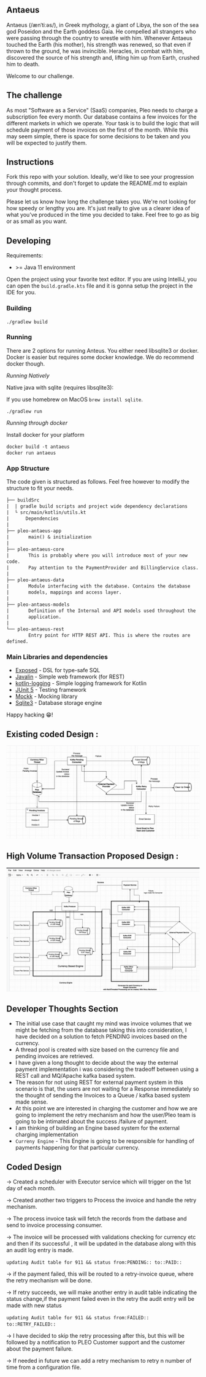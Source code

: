 ## Antaeus

Antaeus (/ænˈtiːəs/), in Greek mythology, a giant of Libya, the son of the sea god Poseidon and the Earth goddess Gaia. He compelled all strangers who were passing through the country to wrestle with him. Whenever Antaeus touched the Earth (his mother), his strength was renewed, so that even if thrown to the ground, he was invincible. Heracles, in combat with him, discovered the source of his strength and, lifting him up from Earth, crushed him to death.

Welcome to our challenge.

## The challenge

As most "Software as a Service" (SaaS) companies, Pleo needs to charge a subscription fee every month. Our database contains a few invoices for the different markets in which we operate. Your task is to build the logic that will schedule payment of those invoices on the first of the month. While this may seem simple, there is space for some decisions to be taken and you will be expected to justify them.

## Instructions

Fork this repo with your solution. Ideally, we'd like to see your progression through commits, and don't forget to update the README.md to explain your thought process.

Please let us know how long the challenge takes you. We're not looking for how speedy or lengthy you are. It's just really to give us a clearer idea of what you've produced in the time you decided to take. Feel free to go as big or as small as you want.

## Developing

Requirements:
- \>= Java 11 environment

Open the project using your favorite text editor. If you are using IntelliJ, you can open the `build.gradle.kts` file and it is gonna setup the project in the IDE for you.

### Building

```
./gradlew build
```

### Running

There are 2 options for running Anteus. You either need libsqlite3 or docker. Docker is easier but requires some docker knowledge. We do recommend docker though.

*Running Natively*

Native java with sqlite (requires libsqlite3):

If you use homebrew on MacOS `brew install sqlite`.

```
./gradlew run
```

*Running through docker*

Install docker for your platform

```
docker build -t antaeus
docker run antaeus
```

### App Structure
The code given is structured as follows. Feel free however to modify the structure to fit your needs.
```
├── buildSrc
|  | gradle build scripts and project wide dependency declarations
|  └ src/main/kotlin/utils.kt 
|      Dependencies
|
├── pleo-antaeus-app
|       main() & initialization
|
├── pleo-antaeus-core
|       This is probably where you will introduce most of your new code.
|       Pay attention to the PaymentProvider and BillingService class.
|
├── pleo-antaeus-data
|       Module interfacing with the database. Contains the database 
|       models, mappings and access layer.
|
├── pleo-antaeus-models
|       Definition of the Internal and API models used throughout the
|       application.
|
└── pleo-antaeus-rest
        Entry point for HTTP REST API. This is where the routes are defined.
```

### Main Libraries and dependencies
* [Exposed](https://github.com/JetBrains/Exposed) - DSL for type-safe SQL
* [Javalin](https://javalin.io/) - Simple web framework (for REST)
* [kotlin-logging](https://github.com/MicroUtils/kotlin-logging) - Simple logging framework for Kotlin
* [JUnit 5](https://junit.org/junit5/) - Testing framework
* [Mockk](https://mockk.io/) - Mocking library
* [Sqlite3](https://sqlite.org/index.html) - Database storage engine

Happy hacking 😁!

## Existing coded Design :

![img.png](img.png)


## High Volume Transaction Proposed Design :

![HighVolumeTransactionProposedDesign.png](HighVolumeTransactionProposedDesign.png)


## Developer Thoughts Section
- The initial use case that caught my mind was invoice volumes that we might be fetching from the database
taking this into consideration, I have decided on a solution to fetch PENDING invoices based on the currency.
- A thread pool is created with size based on the currency file and pending invoices are retrieved.
- I have given a long thought to decide about the way the external payment implementation i was considering the tradeoff 
between using a REST call and MQ/Apache kafka based system.
- The reason for not using REST for external payment system in this scenario is that, the users are not waiting for a Response immediately
so the thought of sending the Invoices to a Queue / kafka based system made sense.
- At this point we are interested in charging the customer and how we are going to implement the retry mechanism
and how the user/Pleo team is going to be intimated about the success /failure of payment.
- I am thinking of building an Engine based system for the external charging implementation
- ``Curreny Engine`` - This Engine is going to be responsible for handling of payments happening for that particular currency.

## Coded Design

-> Created a scheduler with Executor service which will trigger on the 1st day of each month.

-> Created another two triggers to Process the invoice and handle the retry mechanism.

-> The process invoice task will fetch the records from the datbase and send to invoice processing consumer.

-> The invoice will be processed with validations checking for currency etc and then if its successful , it will be updated in the database along with this an audit log entry is made.  

`updating Audit table for 911 && status from:PENDING:: to::PAID::`

-> if the payment failed, this will be routed to a retry-invoice queue, where the retry mechanism will be done.

-> If retry succeeds, we will make another entry in audit table indicating the status change,if the payment failed even in the retry the audit entry will be made with new status

`updating Audit table for 911 && status from:FAILED:: to::RETRY_FAILED::`

-> I have decided to skip the retry processing after this, but this will be followed by a notification to PLEO Customer support and the customer about the payment failure.

-> If needed in future we can add a retry mechanism to retry n number of time from a configuration file.
